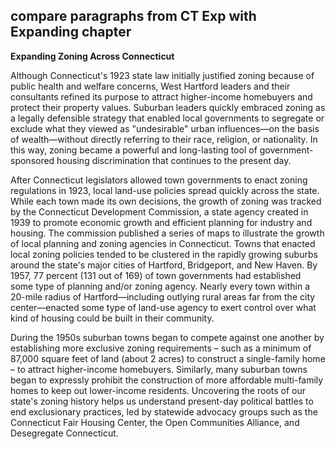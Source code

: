 ## compare paragraphs from CT Exp with Expanding chapter

**Expanding Zoning Across Connecticut**

Although Connecticut's 1923 state law initially justified zoning because of public health and welfare concerns, West Hartford leaders and their consultants refined its purpose to attract higher-income homebuyers and protect their property values. Suburban leaders quickly embraced zoning as a legally defensible strategy that enabled local governments to segregate or exclude what they viewed as "undesirable" urban influences—on the basis of wealth—without directly referring to their race, religion, or nationality. In this way, zoning became a powerful and long-lasting tool of government-sponsored housing discrimination that continues to the present day.

After Connecticut legislators allowed town governments to enact zoning regulations in 1923, local land-use policies spread quickly across the state. While each town made its own decisions, the growth of zoning was tracked by the Connecticut Development Commission, a state agency created in 1939 to promote economic growth and efficient planning for industry and housing. The commission published a series of maps to illustrate the growth of local planning and zoning agencies in Connecticut. Towns that enacted local zoning policies tended to be clustered in the rapidly growing suburbs around the state's major cities of Hartford, Bridgeport, and New Haven. By 1957, 77 percent (131 out of 169) of town governments had established some type of planning and/or zoning agency. Nearly every town within a 20-mile radius of Hartford—including outlying rural areas far from the city center—enacted some type of land-use agency to exert control over what kind of housing could be built in their community.

During the 1950s suburban towns began to compete against one another by establishing more exclusive zoning requirements – such as a minimum of 87,000 square feet of land (about 2 acres) to construct a single-family home – to attract higher-income homebuyers. Similarly, many suburban towns began to expressly prohibit the construction of more affordable multi-family homes to keep out lower-income residents. Uncovering the roots of our state's zoning history helps us understand present-day political battles to end exclusionary practices, led by statewide advocacy groups such as the Connecticut Fair Housing Center, the Open Communities Alliance, and Desegregate Connecticut.
